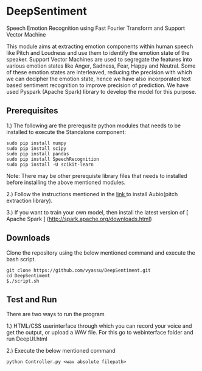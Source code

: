 # DeepSentiment
Speech Emotion Recognition using Fast Fourier Transform and Support Vector Machine

This module aims at extracting emotion components within human speech like Pitch and Loudness and use them to identify the emotion state of the speaker. Support Vector Machines are used to segregate the features into various emotion states like Anger, Sadness, Fear, Happy and Neutral. Some of these emotion states are interleaved, reducing the precision with which we can decipher the emotion state, hence we have also incorporated text based sentiment recognition to improve precision of prediction. We have used Pyspark (Apache Spark) library to develop the model for this purpose.

## Prerequisites
1.) The following are the prerequsite python modules that needs to be installed to execute the Standalone component:
```
sudo pip install numpy 
sudo pip install scipy
sudo pip install pandas
sudo pip install SpeechRecognition
sudo pip install -U scikit-learn
```
Note: There may be other prerequiste library files that needs to installed before installing the above mentioned modules.

2.) Follow the instructions mentioned in the [ link ](http://aubio.org/) to install Aubio(pitch extraction library).

3.) If you want to train your own model, then install the latest version of [ Apache Spark ] (http://spark.apache.org/downloads.html)

## Downloads
Clone the repository using the below mentioned command and execute the bash script.
```
git clone https://github.com/vyassu/DeepSentiment.git
cd DeepSentimemt
$./script.sh
```

## Test and Run

There are two ways to run the program

1.) HTML/CSS userinterface through which you can record your voice and get the output, or upload a WAV file. For this go to webinterface folder and run DeepUI.html

2.) Execute the below mentioned command 
```
python Controller.py <wav absolute filepath>
```
